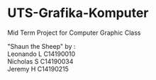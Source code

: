 # UTS-Grafika-Komputer
Mid Term Project for Computer Graphic Class

"Shaun the Sheep" by :
<br>Leonando L C14190010
<br>Nicholas S C14190034
<br>Jeremy H C14190215
